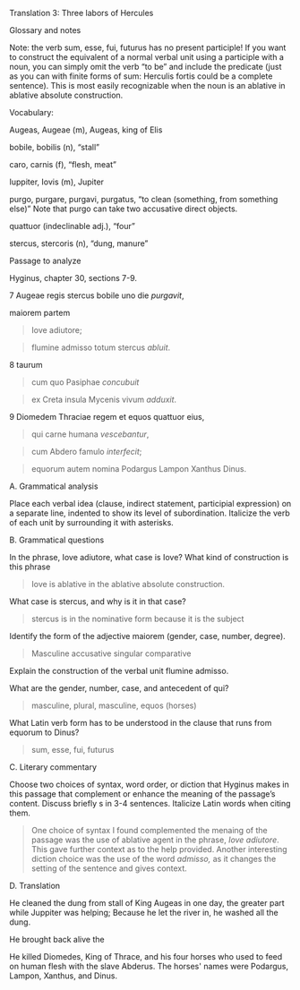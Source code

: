 Translation 3: Three labors of Hercules


Glossary and notes

Note: the verb sum, esse, fui, futurus has no present participle! If you want to construct the equivalent of a normal verbal unit using a participle with a noun, you can simply omit the verb “to be” and include the predicate (just as you can with finite forms of sum: Herculis fortis could be a complete sentence). This is most easily recognizable when the noun is an ablative in ablative absolute construction.


Vocabulary:

Augeas, Augeae (m), Augeas, king of Elis


bobile, bobilis (n), “stall”

caro, carnis (f), “flesh, meat”

Iuppiter, Iovis (m), Jupiter

purgo, purgare, purgavi, purgatus, “to clean (something, from something else)” Note that purgo can take two accusative direct objects.

quattuor (indeclinable adj.), “four”

stercus, stercoris (n), “dung, manure”


Passage to analyze

Hyginus, chapter 30, sections 7-9.



7 Augeae regis stercus bobile uno die *purgavit*, 

maiorem partem 
>Iove adiutore; 

>flumine admisso 
totum stercus *abluit*.

8 taurum 
>cum quo Pasiphae *concubuit* 

>ex Creta insula Mycenis vivum *adduxit*.

9 Diomedem Thraciae regem et equos quattuor eius,
> qui carne humana *vescebantur*, 

> cum Abdero famulo *interfecit*; 

> equorum autem nomina Podargus Lampon Xanthus Dinus.


A. Grammatical analysis

Place each verbal idea (clause, indirect statement, participial expression) on a separate line, indented to show its level of subordination. Italicize the verb of each unit by surrounding it with asterisks.


B. Grammatical questions

In the phrase, Iove adiutore, what case is Iove? What kind of construction is this phrase
 > Iove is ablative in the ablative absolute construction.

What case is stercus, and why is it in that case?
> stercus is in the nominative form because it is the subject

Identify the form of the adjective maiorem (gender, case, number, degree).
> Masculine accusative singular comparative

Explain the construction of the verbal unit flumine admisso.

What are the gender, number, case, and antecedent of qui?
> masculine, plural, masculine, equos (horses)

What Latin verb form has to be understood in the clause that runs from equorum to Dinus?
> sum, esse, fui, futurus

C. Literary commentary

Choose two choices of syntax, word order, or diction that Hyginus makes in this passage that complement or enhance the meaning of the passage’s content. Discuss briefly s in 3-4 sentences. Italicize Latin words when citing them.
> One choice of syntax I found complemented the menaing of the passage was the use of ablative agent in the phrase, *Iove adiutore*. This gave further context as to the help provided. Another interesting diction choice was the use of the word *admisso,* as it changes the setting of the sentence and gives context.

D. Translation


He cleaned the dung from stall of King Augeas in one day, the greater part while Juppiter was helping; Because he let the river in, he washed all the dung.

He brought back alive the 

He killed Diomedes, King of Thrace, and his four horses who used to feed on human flesh with the slave Abderus. The horses' names were Podargus, Lampon, Xanthus, and Dinus. 
